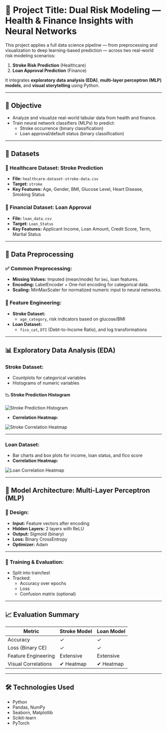 # 🧠 Project Title: Dual Risk Modeling — Health & Finance Insights with Neural Networks

This project applies a full data science pipeline — from preprocessing and visualization to deep learning-based prediction — across two real-world risk modeling scenarios:

1. **Stroke Risk Prediction** (Healthcare)
2. **Loan Approval Prediction** (Finance)

It integrates **exploratory data analysis (EDA)**, **multi-layer perceptron (MLP) models**, and **visual storytelling** using Python.

---

## 🎯 Objective

- Analyze and visualize real-world tabular data from health and finance.
- Train neural network classifiers (MLPs) to predict:
  - Stroke occurrence (binary classification)
  - Loan approval/default status (binary classification)

---

## 🧬 Datasets

### 🏥 Healthcare Dataset: Stroke Prediction
- **File:** `healthcare-dataset-stroke-data.csv`
- **Target:** `stroke`
- **Key Features:** Age, Gender, BMI, Glucose Level, Heart Disease, Smoking Status

### 💸 Financial Dataset: Loan Approval
- **File:** `loan_data.csv`
- **Target:** `Loan_Status`
- **Key Features:** Applicant Income, Loan Amount, Credit Score, Term, Marital Status

---

## 🧼 Data Preprocessing

### ✅ Common Preprocessing:
- **Missing Values:** Imputed (mean/mode) for `bmi`, loan features.
- **Encoding:** LabelEncoder + One-hot encoding for categorical data.
- **Scaling:** MinMaxScaler for normalized numeric input to neural networks.

### 🔧 Feature Engineering:
- **Stroke Dataset:**
  - `age_category`, risk indicators based on glucose/BMI
- **Loan Dataset:**
  - `fico_cat`, `DTI` (Debt-to-Income Ratio), and log transformations

---

## 📊 Exploratory Data Analysis (EDA)

### Stroke Dataset:
- Countplots for categorical variables
- Histograms of numeric variables

#### 📉 Stroke Prediction Histogram  
![Stroke Prediction Histogram](./images/stroke%20prediction%20histogram.png)

- **Correlation Heatmap:**

![Stroke Correlation Heatmap](./images/stroke%20correlation%20heatmap.png)

---

### Loan Dataset:
- Bar charts and box plots for income, loan status, and fico score
- **Correlation Heatmap:**

![Loan Correlation Heatmap](./images/corelation%20heatmap%20-%20loan%20dataset.png)

---

## 🤖 Model Architecture: Multi-Layer Perceptron (MLP)

### 🔧 Design:
- **Input:** Feature vectors after encoding
- **Hidden Layers:** 2 layers with ReLU
- **Output:** Sigmoid (binary)
- **Loss:** Binary CrossEntropy
- **Optimizer:** Adam

---

### 🧪 Training & Evaluation:
- Split into train/test
- Tracked:
  - Accuracy over epochs
  - Loss
  - Confusion matrix (optional)

---

## 📈 Evaluation Summary

| Metric                | Stroke Model | Loan Model |
|----------------------|--------------|------------|
| Accuracy              | ✓            | ✓          |
| Loss (Binary CE)      | ✓            | ✓          |
| Feature Engineering   | Extensive    | Extensive  |
| Visual Correlations   | ✔ Heatmap    | ✔ Heatmap  |

---

## 🛠️ Technologies Used

- Python
- Pandas, NumPy
- Seaborn, Matplotlib
- Scikit-learn
- PyTorch


